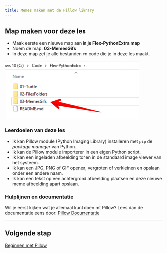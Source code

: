 ```yaml
---
title: Memes maken met de Pillow library
---
```


## Map maken voor deze les
* Maak eerste een nieuwe map aan **in je Flex-PythonExtra map**
* Noem de map: **03-MemesGifs**
* In deze map zet je alle bestanden en code die je in deze les maakt.

![](new-folder.png)


### Leerdoelen van deze les
* Ik kan Pillow module (Python Imaging Library) installeren met `pip` de *package manager* van Python.
* Ik kan de Pillow module importeren in een eigen Python script.
* Ik kan een ingeladen afbeelding tonen in de standaard image viewer van het systeem.
* Ik kan een JPG, PNG of GIF openen, vergroten of verkleinen en opslaan onder een andere naam.
* Ik kan een tekst op een achtergrond afbeelding plaatsen en deze nieuwe meme afbeelding apart opslaan.

### Hulplijnen en documentatie
Wil je eerst kijken wat je allemaal kunt doen mt Pillow? Lees dan de documentatie eens door:
[Pillow Documentatie](https://pillow.readthedocs.io/en/stable/handbook/tutorial.html)

---

## Volgende stap
[Beginnen met Pillow](01-install-pillow)


